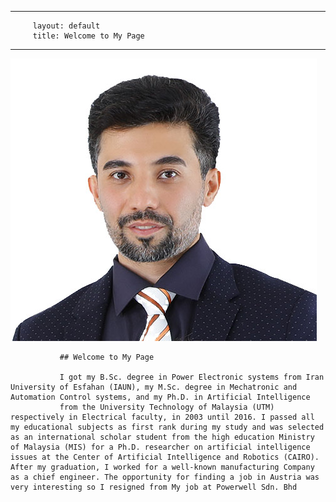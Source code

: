 <!-- index.md -->

---
         layout: default
         title: Welcome to My Page
---

![Your Profile Picture](/assets/M.R.jpg)

               ## Welcome to My Page

               I got my B.Sc. degree in Power Electronic systems from Iran University of Esfahan (IAUN), my M.Sc. degree in Mechatronic and Automation Control systems, and my Ph.D. in Artificial Intelligence 
               from the University Technology of Malaysia (UTM) respectively in Electrical faculty, in 2003 until 2016. I passed all my educational subjects as first rank during my study and was selected as an international scholar student from the high education Ministry of Malaysia (MIS) for a Ph.D. researcher on artificial intelligence issues at the Center of Artificial Intelligence and Robotics (CAIRO).  After my graduation, I worked for a well-known manufacturing Company as a chief engineer. The opportunity for finding a job in Austria was very interesting so I resigned from My job at Powerwell Sdn. Bhd
